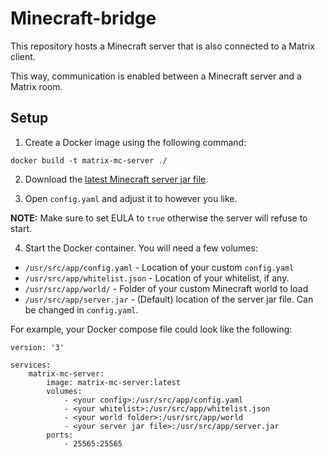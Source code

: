 # Minecraft-bridge

This repository hosts a Minecraft server that is also connected to a Matrix client.

This way, communication is enabled between a Minecraft server and a Matrix room.

## Setup

1. Create a Docker image using the following command:

```
docker build -t matrix-mc-server ./
```

2. Download the [latest Minecraft server jar file](https://www.minecraft.net/en-us/download/server).

3. Open `config.yaml` and adjust it to however you like.

**NOTE:** Make sure to set EULA to `true` otherwise the server will refuse to start.

4. Start the Docker container. You will need a few volumes:

- `/usr/src/app/config.yaml` - Location of your custom `config.yaml`
- `/usr/src/app/whitelist.json` - Location of your whitelist, if any.
- `/usr/src/app/world/` - Folder of your custom Minecraft world to load
- `/usr/src/app/server.jar` - (Default) location of the server jar file. Can be changed in `config.yaml`.

For example, your Docker compose file could look like the following:

```docker-compose
version: '3'

services:
    matrix-mc-server:
        image: matrix-mc-server:latest
        volumes:
            - <your config>:/usr/src/app/config.yaml
            - <your whitelist>:/usr/src/app/whitelist.json
            - <your world folder>:/usr/src/app/world
            - <your server jar file>:/usr/src/app/server.jar
        ports:
            - 25565:25565
```